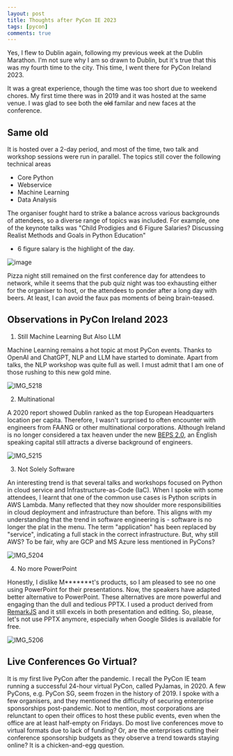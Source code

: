 ```yaml
---
layout: post
title: Thoughts after PyCon IE 2023
tags: [pycon]
comments: true
---
```


Yes, I flew to Dublin again, following my previous week at the Dublin Marathon. 
I'm not sure why I am so drawn to Dublin, but it's true that this was my fourth time 
to the city. This time, I went there for PyCon Ireland 2023.

It was a great experience, though the time was too short due to weekend chores.
My first time there was in 2019 and it was hosted at the same venue. I was glad to see
both the ~~old~~ familar and new faces at the conference.

## Same old

It is hosted over a 2-day period, and most of the time, two talk and workshop sessions 
were run in parallel. The topics still cover the following technical areas

- Core Python
- Webservice
- Machine Learning
- Data Analysis

The organiser fought hard to strike a balance across various backgrounds of attendees, so a diverse 
range of topics was included. For example, one of the keynote talks was 
"Child Prodigies and 6 Figure Salaries? Discussing Realist Methods and Goals in Python Education"
- 6 figure salary is the highlight of the day.

![image](https://github.com/gavincyi/gavincyi.github.io/assets/10500805/b5124a47-5820-41eb-831f-781a574e1b93)

Pizza night still remained on the first conference day for attendees to network, while it seems
that the pub quiz night was too exhausting either for the organiser to host, or the attendees to 
ponder after a long day with beers. At least, I can avoid the faux pas moments of being brain-teased.

## Observations in PyCon Ireland 2023

1. Still Machine Learning But Also LLM

Machine Learning remains a hot topic at most PyCon events. Thanks to OpenAI and ChatGPT,
NLP and LLM have started to dominate. Apart from talks, the NLP workshop was quite full as well. 
I must admit that I am one of those rushing to this new gold mine.

![IMG_5218](https://github.com/gavincyi/gavincyi.github.io/assets/10500805/3939ff43-6b7c-49db-820a-84168017656b)

2. Multinational

A 2020 report showed Dublin ranked as the top European Headquarters location per capita.
Therefore, I wasn't surprised to often encounter with engineers from FAANG or other multinational 
corporations. Although Ireland is no longer considered a tax heaven under the new [BEPS 2.0](https://www.ey.com/en_uk/tax/base-erosion-profit-shifting-beps),
an English speaking capital still attracts a diverse background of engineers.
  
![IMG_5215](https://github.com/gavincyi/gavincyi.github.io/assets/10500805/16b2c72f-ba8b-42ef-9641-f7b46ba709f7)

  
3. Not Solely Software

An interesting trend is that several talks and workshops focused on Python in cloud service and 
Infrastructure-as-Code (IaC). When I spoke with some attendees, I learnt that one of the common
use cases is Python scripts in AWS Lambda. Many reflected that they now shoulder more responsibilities
in cloud deployment and infrastructure than before. This aligns with my understanding that the trend
in software engineering is - software is no longer the plat in the menu. The term "application" has been replaced by "service", indicating a full stack in the correct infrastructure. 
But, why still AWS? To be fair, why are GCP and MS Azure less mentioned in PyCons?

![IMG_5204](https://github.com/gavincyi/gavincyi.github.io/assets/10500805/99ada639-ba6c-43bf-b711-b6a57f1b3951)

4. No more PowerPoint

Honestly, I dislike M*******t's products, so I am pleased to see no one using PowerPoint for their
presentations. Now, the speakers have adapted better alternative to PowerPoint. These alternatives are
more powerful and engaging than the dull and tedious PPTX. I used a product derived from [RemarkJS](https://github.com/gnab/remark)
and it still excels in both presentation and editing. So, please, let's not use PPTX anymore,
especially when Google Slides is available for free.

![IMG_5206](https://github.com/gavincyi/gavincyi.github.io/assets/10500805/4ba30d5f-239c-4aa0-9e0b-2ca93de06c70)

## Live Conferences Go Virtual?

It is my first live PyCon after the pandemic. I recall the PyCon IE team running a successful 
24-hour virtual PyCon, called PyJamas, in 2020. A few PyCons, e.g. PyCon SG, seem frozen in the 
history of 2019. I spoke with a few organisers, and they mentioned the difficulty of securing
enterprise sponsorships post-pandemic. Not to mention, most corporations are relunctant to open 
their offices to host these public events, even when the office are at least half-empty on Fridays.
Do most live conferences move to virtual formats due to lack of funding? 
Or, are the enterprises cutting their conference sponsorship budgets as they observe 
a trend towards staying online? It is a chicken-and-egg question.

